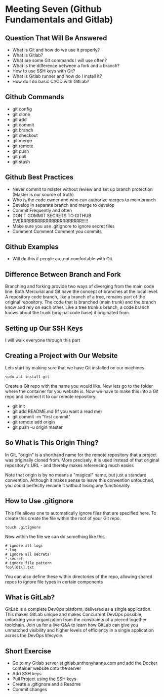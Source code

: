 # Meeting Seven (Github Fundamentals and Gitlab)

## Question That Will Be Answered
* What is Git and how do we use it properly?
* What is Gitlab?
* What are some Git commands I will use often? 
* What is the difference between a fork and a branch?
* How to use SSH keys with Git?
* What is Gitlab runner and how do I install it?
* How do I do basic CI/CD with GitLab?

## Github Commands
* git config
* git clone
* git add
* git commit
* git branch
* git checkout
* git merge
* git remote
* git push
* git pull
* git stash

## Github Best Practices
* Never commit to master without review and set up branch protection (Master is our source of truth)
* Who is tho code owner and who can authorize merges to main branch
* Develop in separate branch and merge to develop
* Commit Frequently and often
* DON'T COMMIT SECRETS TO GITHUB EVERRRRRRRRRRRRRRRRRRRRRR!!!!! 
* Make sure you use .gitignore to ignore secret files
* Comment Comment Comment you commits

## Github Examples

* Will do this if people are not comfortable with Git.

## Difference Between Branch and Fork
Branching and forking provide two ways of diverging from the main code line. Both Mercurial and Git have the concept of branches at the local level. A repository code branch, like a branch of a tree, remains part of the original repository. The code that is branched (main trunk) and the branch know and rely on each other. Like a tree trunk's branch, a code branch knows about the trunk (original code base) it originated from.

## Setting up Our SSH Keys

I will walk everyone through this part

## Creating a Project with Our Website
Lets start by making sure that we have Git installed on our machines

    sudo apt install git

Create a Git repo with the name you would like. Now lets go to the folder where the container for you website is. Now we have to make this into a Git repo and connect it to our remote repository. 

* git init
* git add README.md (If you want a read me)
* git commit -m "first commit"
* git remote add origin <url>
* git push -u origin master


## So What is This Origin Thing?
In Git, "origin" is a shorthand name for the remote repository that a project was originally cloned from. More precisely, it is used instead of that original repository's URL - and thereby makes referencing much easier.

Note that origin is by no means a "magical" name, but just a standard convention. Although it makes sense to leave this convention untouched, you could perfectly rename it without losing any functionality.

## How to Use .gitignore
This file allows one to automatically ignore files that are specified here. To create this create the file within the root of your Git repo.
    
    touch .gitignore

Now within the file we can do something like this

    # ignore all logs
    *.log
    # ignore all secrets
    *.secret
    # ignore file pattern
    foo\[01\].txt

You can also define these within directories of the repo, allowing shared repos to ignore file types in certain components 


## What is GitLab?
GitLab is a complete DevOps platform, delivered as a single application. This makes GitLab unique and makes Concurrent DevOps possible, unlocking your organization from the constraints of a pieced together toolchain. Join us for a live Q&A to learn how GitLab can give you unmatched visibility and higher levels of efficiency in a single application across the DevOps lifecycle.

## Short Exercise 
* Go to my Gitlab server at gitlab.anthonyhanna.com and add the Docker container website onto the server
* Add SSH keys
* Pull Project using the SSH keys
* Create a .gitignore and a Readme
* Commit changes
